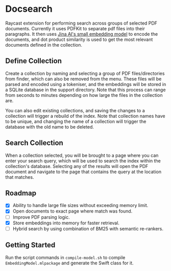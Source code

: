 # Docsearch

Raycast extension for performing search across groups of selected PDF documents. Currently it uses PDFKit to separate pdf files into their paragraphs. It then uses [Jina AI's small embedding model](https://huggingface.co/jinaai/jina-embeddings-v2-small-en) to encode the documents, and dot product similarity is used to get the most relevant documents defined in the collection.

## Define Collection

Create a collection by naming and selecting a group of PDF files/directories from finder, which can also be removed from the menu. These files will be parsed and encoded using a tokeniser, and the embeddings will be stored in a SQLite database in the support directory. Note that this process can range from seconds to minutes depending on how large the files in the collection are.

You can also edit existing collections, and saving the changes to a collection will trigger a rebuild of the index. Note that collection names have to be unique, and changing the name of a collection will trigger the database with the old name to be deleted.

## Search Collection

When a collection selected, you will be brought to a page where you can enter your search query, which will be used to search the index within the collection's database. Selecting any of the results will open the PDF document and navigate to the page that contains the query at the location that matches.

## Roadmap

- [x] Ability to handle large file sizes without exceeding memory limit.
- [x] Open documents to exact page where match was found.
- [ ] Improve PDF parsing logic.
- [x] Store embeddings into memory for faster retrieval.
- [ ] Hybrid search by using combination of BM25 with semantic re-rankers.

## Getting Started

Run the script commands in `compile-model.sh` to compile `EmbeddingModel.mlpackage` and generate the Swift class for it.

